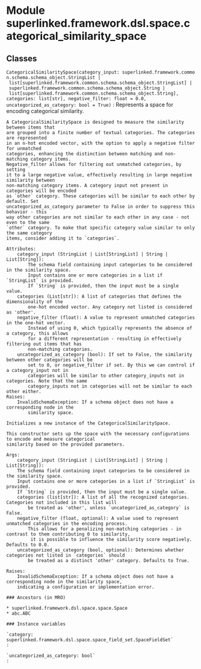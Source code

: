 Module superlinked.framework.dsl.space.categorical_similarity_space
===================================================================

Classes
-------

`CategoricalSimilaritySpace(category_input: superlinked.framework.common.schema.schema_object.StringList | list[superlinked.framework.common.schema.schema_object.StringList] | superlinked.framework.common.schema.schema_object.String | list[superlinked.framework.common.schema.schema_object.String], categories: list[str], negative_filter: float = 0.0, uncategorized_as_category: bool = True)`
:   Represents a space for encoding categorical similarity.
    
    A CategoricalSimilaritySpace is designed to measure the similarity between items that
    are grouped into a finite number of textual categories. The categories are represented
    in an n-hot encoded vector, with the option to apply a negative filter for unmatched
    categories, enhancing the distinction between matching and non-matching category items.
    Negative_filter allows for filtering out unmatched categories, by setting
    it to a large negative value, effectively resulting in large negative similarity between
    non-matching category items. A category input not present in categories will be encoded
    as `other` category. These categories will be similar to each other by default. Set
    uncategorized_as_category parameter to False in order to suppress this behavior - this
    way other categories are not similar to each other in any case - not even to the same
    `other` category. To make that specific category value similar to only the same category
    items, consider adding it to `categories`.
    
    Attributes:
        category_input (StringList | List[StringList] | String | List[String]):
            The schema field containing input categories to be considered in the similarity space.
            Input contains one or more categories in a list if `StringList` is provided.
            If `String` is provided, then the input must be a single value.
        categories (List[str]): A list of categories that defines the dimensionality of the
            one-hot encoded vector. Any category not listed is considered as 'other'.
        negative_filter (float): A value to represent unmatched categories in the one-hot vector.
            Instead of using 0, which typically represents the absence of a category, this allows
            for a different representation - resulting in effectively filtering out items that has
            non-matching categories.
        uncategorized_as_category (bool): If set to False, the similarity between other categories will be
            set to 0, or negative_filter if set. By this we can control if a category_input not in
            categories will be similar to other category_inputs not in categories. Note that the same
            category_inputs not in categories will not be similar to each other either.
    Raises:
        InvalidSchemaException: If a schema object does not have a corresponding node in the
            similarity space.
    
    Initializes a new instance of the CategoricalSimilaritySpace.
    
    This constructor sets up the space with the necessary configurations to encode and measure categorical
    similarity based on the provided parameters.
    
    Args:
        category_input (StringList | List[StringList] | String | List[String]):
        The schema field containing input categories to be considered in the similarity space.
        Input contains one or more categories in a list if `StringList` is provided.
        If `String` is provided, then the input must be a single value.
        categories (list[str]): A list of all the recognized categories. Categories not included in this list will
            be treated as 'other', unless `uncategorized_as_category` is False.
        negative_filter (float, optional): A value used to represent unmatched categories in the encoding process.
            This allows for a penalizing non-matching categories - in contrast to them contributing 0 to similarity,
             it is possible to influence the similarity score negatively. Defaults to 0.0.
        uncategorized_as_category (bool, optional): Determines whether categories not listed in `categories` should
            be treated as a distinct 'other' category. Defaults to True.
    
    Raises:
        InvalidSchemaException: If a schema object does not have a corresponding node in the similarity space,
        indicating a configuration or implementation error.

    ### Ancestors (in MRO)

    * superlinked.framework.dsl.space.space.Space
    * abc.ABC

    ### Instance variables

    `category: superlinked.framework.dsl.space.space_field_set.SpaceFieldSet`
    :

    `uncategorized_as_category: bool`
    :